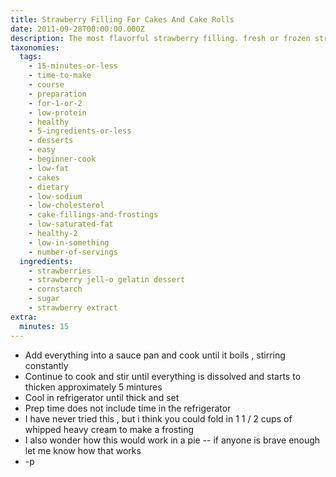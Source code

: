 ```yaml
---
title: Strawberry Filling For Cakes And Cake Rolls
date: 2011-09-28T00:00:00.000Z
description: The most flavorful strawberry filling. fresh or frozen strawberries work fine.
taxonomies:
  tags:
    - 15-minutes-or-less
    - time-to-make
    - course
    - preparation
    - for-1-or-2
    - low-protein
    - healthy
    - 5-ingredients-or-less
    - desserts
    - easy
    - beginner-cook
    - low-fat
    - cakes
    - dietary
    - low-sodium
    - low-cholesterol
    - cake-fillings-and-frostings
    - low-saturated-fat
    - healthy-2
    - low-in-something
    - number-of-servings
  ingredients:
    - strawberries
    - strawberry jell-o gelatin dessert
    - cornstarch
    - sugar
    - strawberry extract
extra:
  minutes: 15
---
```

 - Add everything into a sauce pan and cook until it boils , stirring constantly
 - Continue to cook and stir until everything is dissolved and starts to thicken approximately 5 mintures
 - Cool in refrigerator until thick and set
 - Prep time does not include time in the refrigerator
 - I have never tried this , but i think you could fold in 1 1 / 2 cups of whipped heavy cream to make a frosting
 - I also wonder how this would work in a pie -- if anyone is brave enough let me know how that works
 - -p
